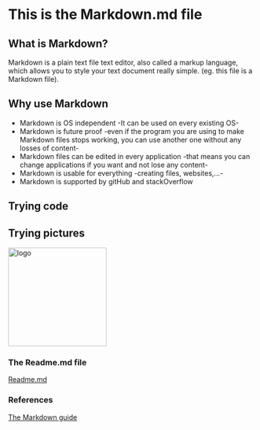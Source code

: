# This is the Markdown.md file

## What is Markdown?

Markdown is a plain text file text editor, also called a markup language, which allows you to style your text document really simple. (eg. this file is a Markdown file).

## Why use Markdown

- Markdown is OS independent -It can be used on every existing OS-
- Markdown is future proof -even if the program you are using to make Markdown files stops working, you can use another one without any losses of content-
- Markdown files can be edited in every application -that means you can change applications if you want and not lose any content-
- Markdown is usable for everything -creating files, websites,...-
- Markdown is supported by gitHub and stackOverflow

## Trying code

<script type="text/javascript">
    alert("Hello!");
</script>

## Trying pictures

<img src="https://static.wikia.nocookie.net/initiald/images/5/52/AE86T_Manga_Stage_1.png/revision/latest/scale-to-width-down/1000?cb=20200502125651" alt="logo" width="200"/>

### The Readme.md file
[Readme.md](README.md)

### References

[The Markdown guide](https://www.markdownguide.org/getting-started/)

